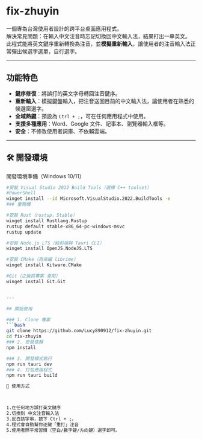 # fix-zhuyin

一個專為台灣使用者設計的跨平台桌面應用程式。  
解決常見問題：在輸入中文注音時忘記切換回中文輸入法，結果打出一串英文。  
此程式能將英文鍵序重新轉換為注音，並**模擬重新輸入**，讓使用者的注音輸入法正常彈出候選字選單，自行選字。

---

## 功能特色

- **鍵序修復**：將誤打的英文字母轉回注音鍵序。
- **重新輸入**：模擬鍵盤輸入，把注音送回目前的中文輸入法，讓使用者在熟悉的候選窗選字。
- **全域熱鍵**：預設為 `Ctrl + ;`，可在任何應用程式中使用。
- **支援多種應用**：Word、Google 文件、記事本、瀏覽器輸入框等。
- **安全**：不修改使用者詞庫、不依賴雲端。

---

## 🛠 開發環境

開發環境準備（Windows 10/11）
```bash
#安裝 Visual Studio 2022 Build Tools（選擇 C++ toolset）
#PowerShell
winget install --id Microsoft.VisualStudio.2022.BuildTools -e
### 重開機

#安裝 Rust（rustup，Stable）
winget install Rustlang.Rustup
rustup default stable-x86_64-pc-windows-msvc
rustup update

#安裝 Node.js LTS（給前端與 Tauri CLI）
winget install OpenJS.NodeJS.LTS

#安裝 CMake（用來編 librime）
winget install Kitware.CMake

#Git（之後抓專案 會用）
winget install Git.Git


---

## 開始使用

### 1. Clone 專案
```bash
git clone https://github.com/Lucy890912/fix-zhuyin.git
cd fix-zhuyin
### 2. 安裝依賴
npm install

### 3. 開發模式執行
npm run tauri dev
### 4. 打包應用程式
npm run tauri build

🎹 使用方式



1.在任何地方誤打英文鍵序
2.切換到 中文注音輸入法
3.反白該字串，按下 Ctrl + ;。
4.程式會自動幫你逐鍵「重打」注音
5.使用者照平常習慣（空白/數字鍵/方向鍵）選字即可。